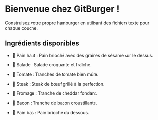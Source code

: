 # Bienvenue chez GitBurger !

Construisez votre propre hamburger en utilisant des fichiers texte pour chaque couche.

## Ingrédients disponibles

* 🥯 Pain haut : Pain brioché avec des graines de sésame sur le dessus.

* 🥬 Salade : Salade croquante et fraîche.

* 🍅 Tomate : Tranches de tomate bien mûre.

* 🥩 Steak : Steak de bœuf grillé à la perfection.

* 🧀 Fromage : Tranche de cheddar fondant.

* 🥓 Bacon : Tranche de bacon croustillante.

* 🍞 Pain bas : Pain brioché du dessous.
